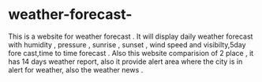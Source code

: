 # weather-forecast-
This is a website for weather forecast . It will display daily weather forecast with humidity , pressure , sunrise , sunset , wind speed and visibilty,5day fore cast,time to time forecast . Also this website comparision of  2 place , it has 14 days weather report, also it provide alert area where the city is in alert for weather, also the weather news .
